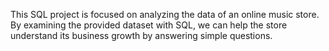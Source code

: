 This SQL project is focused on analyzing the data of an online music store. By examining the provided dataset with SQL, we can help the store understand its business growth by answering simple questions.
